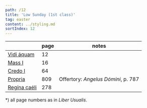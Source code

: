 ```yaml
---
path: /12
title: 'Low Sunday (1st class)'
tag: easter
content: ../styling.md
sortIndex: 12
---
```


|   | page | notes   |
|---|---|---|
| [Vidi áquam](/pdf/vidi-aquam.pdf) | 12 ||
| [Mass I](/pdf/i.pdf) | 16 ||
| [Credo I](/pdf/credo-i.pdf) | 64 ||
| [Propria](/pdf/low-sunday.pdf)  | 809 | Offertory: _Angelus Dómini_, p. 787 |
| [Regína caéli](/pdf/ave-regina-caelorum.pdf)  | 278  ||

*) all page numbers as in _Liber Usualis_.